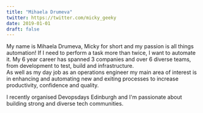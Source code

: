 ```yaml
---
title: "Mihaela Drumeva"
twitter: https://twitter.com/micky_geeky
date: 2019-01-01
draft: false
---
```


My name is Mihaela Drumeva, Micky for short and my passion is all things automation!
If I need to perform a task more than twice,
I want to automate it. My 6 year career has spanned 3 companies and over 6 diverse teams,
from development to test, build and infrastructure.  
As well as my day job as an operations engineer my main area of interest is in enhancing and
automating new and exiting processes to increase productivity, confidence and quality.  
  
I recently organised Devopsdays Edinburgh and I'm passionate about building strong and diverse tech communities.  

